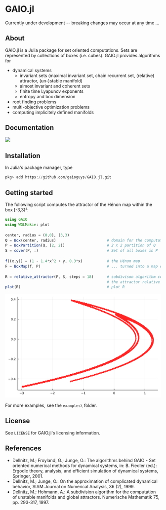 # GAIO.jl

Currently under development -- breaking changes may occur at any time ...

## About 

GAIO.jl is a Julia package for set oriented computations.  Sets are represented by collections of boxes (i.e. cubes).  GAIO.jl provides algorithms for  
* dynamical systems
  * invariant sets (maximal invariant set, chain recurrent set, (relative) attractor, (un-)stable manifold)
  * almost invariant and coherent sets
  * finite time Lyapunov exponents
  * entropy and box dimension
* root finding problems
* multi-objective optimization problems
* computing implicitely defined manifolds

## Documentation

[![](https://img.shields.io/badge/docs-latest-blue.svg)](https://gaioguys.github.io/GAIO.jl/)

## Installation

In Julia's package manager, type
```julia
pkg> add https://github.com/gaioguys/GAIO.jl.git
```

## Getting started

The following script computes the attractor of the Hénon map within the box [-3,3)²: 

```julia
using GAIO
using WGLMakie: plot

center, radius = (0,0), (3,3)
Q = Box(center, radius)                       # domain for the computation
P = BoxPartition(Q, (2, 2))                   # 2 x 2 partition of Q
S = cover(P, :)                               # Set of all boxes in P

f((x,y)) = (1 - 1.4*x^2 + y, 0.3*x)           # the Hénon map
F = BoxMap(f, P)                              # ... turned into a map on boxes

R = relative_attractor(F, S, steps = 18)      # subdivison algorithm computing
                                              # the attractor relative to Q
plot(R)                                       # plot R
```
![GitHub Logo](docs/src/assets/henon.svg)

For more examples, see the `examples\` folder.

## License

See `LICENSE` for GAIO.jl's licensing information.

## References

* Dellnitz, M.; Froyland, G.; Junge, O.: The algorithms behind GAIO - Set oriented numerical methods for dynamical systems, in: B. Fiedler (ed.): Ergodic theory, analysis, and efficient simulation of dynamical systems, Springer, 2001.
* Dellnitz, M.; Junge, O.: On the approximation of complicated dynamical behavior, SIAM Journal on Numerical Analysis, 36 (2), 1999.
* Dellnitz, M.; Hohmann, A.: A subdivision algorithm for the computation of unstable manifolds and global attractors. Numerische Mathematik 75, pp. 293-317, 1997.
